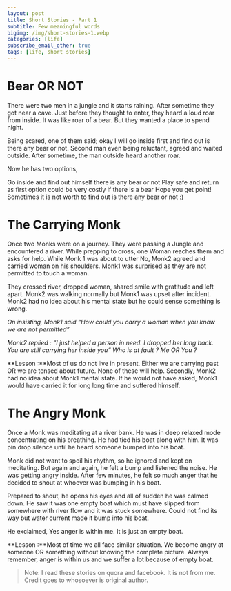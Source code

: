 ```yaml
---
layout: post
title: Short Stories - Part 1
subtitle: Few meaningful words
bigimg: /img/short-stories-1.webp
categories: [life]
subscribe_email_other: true
tags: [life, short stories]
---
```


# Bear OR NOT

There were two men in a jungle and it starts raining. After sometime they got near a cave. Just before they thought to enter, they heard a loud roar from inside. It was like roar of a bear. But they wanted a place to spend night.

Being scared, one of them said; okay I will go inside first and find out is there any bear or not. Second man even being reluctant, agreed and waited outside. After sometime, the man outside heard another roar.

Now he has two options,

Go inside and find out himself there is any bear or not
Play safe and return as first option could be very costly if there is a bear
Hope you get point! Sometimes it is not worth to find out is there any bear or not :)


# The Carrying Monk

Once two Monks were on a journey. They were passing a Jungle and encountered a
river. While prepping to cross, one Woman reaches them and asks for help. While
Monk 1 was about to utter No, Monk2 agreed and carried woman on his shoulders.
Monk1 was surprised as they are not permitted to touch a woman.

They crossed river, dropped woman, shared smile with gratitude and left apart.
Monk2 was walking normally but Monk1 was upset after incident. Monk2 had no idea
about his mental state but he could sense something is wrong.

*On insisting, Monk1 said “How could you carry a woman when you know we are not
permitted”*

*Monk2 replied : “I just helped a person in need. I dropped her long back. You
are still carrying her inside you” Who is at fault ? Me OR You ?*

**Lesson :**Most of us do not live in present. Either we are carrying past OR
we are tensed about future. None of these will help. Secondly, Monk2 had no idea
about Monk1 mental state. If he would not have asked, Monk1 would have carried
it for long long time and suffered himself.

# The Angry Monk

Once a Monk was meditating at a river bank. He was in deep relaxed mode
concentrating on his breathing. He had tied his boat along with him. It was pin
drop silence until he heard someone bumped into his boat.

Monk did not want to spoil his rhythm, so he ignored and kept on meditating. But
again and again, he felt a bump and listened the noise. He was getting angry
inside. After few minutes, he felt so much anger that he decided to shout at
whoever was bumping in his boat.

Prepared to shout, he opens his eyes and all of sudden he was calmed down. He
saw it was one empty boat which must have slipped from somewhere with river flow
and it was stuck somewhere. Could not find its way but water current made it
bump into his boat.

He exclaimed, Yes anger is within me. It is just an empty boat.

**Lesson :**Most of time we all face similar situation. We become angry at
someone OR something without knowing the complete picture. Always remember,
anger is within us and we suffer a lot because of empty boat.

> Note: I read these stories on quora and facebook. It is not from me. Credit goes
to whosoever is original author.